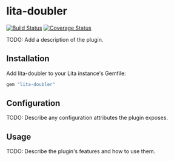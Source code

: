 # lita-doubler

[![Build Status](https://travis-ci.org/ZaidBinArif/lita-doubler.png?branch=master)](https://travis-ci.org/ZaidBinArif/lita-doubler)
[![Coverage Status](https://coveralls.io/repos/ZaidBinArif/lita-doubler/badge.png)](https://coveralls.io/r/ZaidBinArif/lita-doubler)

TODO: Add a description of the plugin.

## Installation

Add lita-doubler to your Lita instance's Gemfile:

``` ruby
gem "lita-doubler"
```

## Configuration

TODO: Describe any configuration attributes the plugin exposes.

## Usage

TODO: Describe the plugin's features and how to use them.
